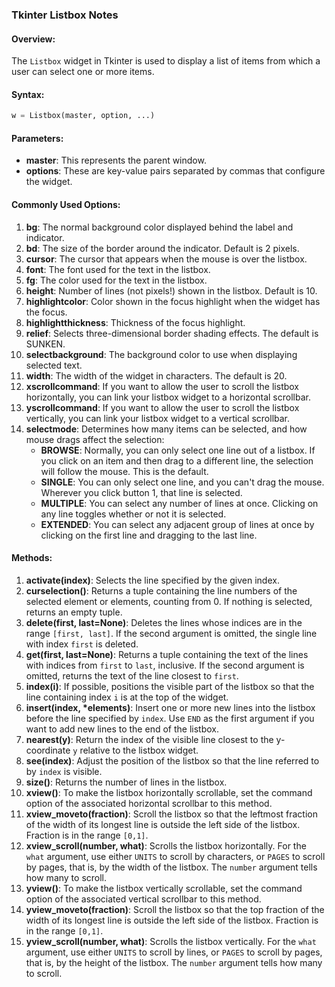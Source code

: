 ### Tkinter Listbox Notes

#### Overview:
The `Listbox` widget in Tkinter is used to display a list of items from which a user can select one or more items.

#### Syntax:
```python
w = Listbox(master, option, ...)
```

#### Parameters:
- **master**: This represents the parent window.
- **options**: These are key-value pairs separated by commas that configure the widget.

#### Commonly Used Options:
1. **bg**: The normal background color displayed behind the label and indicator.
2. **bd**: The size of the border around the indicator. Default is 2 pixels.
3. **cursor**: The cursor that appears when the mouse is over the listbox.
4. **font**: The font used for the text in the listbox.
5. **fg**: The color used for the text in the listbox.
6. **height**: Number of lines (not pixels!) shown in the listbox. Default is 10.
7. **highlightcolor**: Color shown in the focus highlight when the widget has the focus.
8. **highlightthickness**: Thickness of the focus highlight.
9. **relief**: Selects three-dimensional border shading effects. The default is SUNKEN.
10. **selectbackground**: The background color to use when displaying selected text.
11. **width**: The width of the widget in characters. The default is 20.
12. **xscrollcommand**: If you want to allow the user to scroll the listbox horizontally, you can link your listbox widget to a horizontal scrollbar.
13. **yscrollcommand**: If you want to allow the user to scroll the listbox vertically, you can link your listbox widget to a vertical scrollbar.
14. **selectmode**: Determines how many items can be selected, and how mouse drags affect the selection:
    - **BROWSE**: Normally, you can only select one line out of a listbox. If you click on an item and then drag to a different line, the selection will follow the mouse. This is the default.
    - **SINGLE**: You can only select one line, and you can't drag the mouse. Wherever you click button 1, that line is selected.
    - **MULTIPLE**: You can select any number of lines at once. Clicking on any line toggles whether or not it is selected.
    - **EXTENDED**: You can select any adjacent group of lines at once by clicking on the first line and dragging to the last line.

#### Methods:
1. **activate(index)**: Selects the line specified by the given index.
2. **curselection()**: Returns a tuple containing the line numbers of the selected element or elements, counting from 0. If nothing is selected, returns an empty tuple.
3. **delete(first, last=None)**: Deletes the lines whose indices are in the range `[first, last]`. If the second argument is omitted, the single line with index `first` is deleted.
4. **get(first, last=None)**: Returns a tuple containing the text of the lines with indices from `first` to `last`, inclusive. If the second argument is omitted, returns the text of the line closest to `first`.
5. **index(i)**: If possible, positions the visible part of the listbox so that the line containing index `i` is at the top of the widget.
6. **insert(index, *elements)**: Insert one or more new lines into the listbox before the line specified by `index`. Use `END` as the first argument if you want to add new lines to the end of the listbox.
7. **nearest(y)**: Return the index of the visible line closest to the y-coordinate `y` relative to the listbox widget.
8. **see(index)**: Adjust the position of the listbox so that the line referred to by `index` is visible.
9. **size()**: Returns the number of lines in the listbox.
10. **xview()**: To make the listbox horizontally scrollable, set the command option of the associated horizontal scrollbar to this method.
11. **xview_moveto(fraction)**: Scroll the listbox so that the leftmost fraction of the width of its longest line is outside the left side of the listbox. Fraction is in the range `[0,1]`.
12. **xview_scroll(number, what)**: Scrolls the listbox horizontally. For the `what` argument, use either `UNITS` to scroll by characters, or `PAGES` to scroll by pages, that is, by the width of the listbox. The `number` argument tells how many to scroll.
13. **yview()**: To make the listbox vertically scrollable, set the command option of the associated vertical scrollbar to this method.
14. **yview_moveto(fraction)**: Scroll the listbox so that the top fraction of the width of its longest line is outside the left side of the listbox. Fraction is in the range `[0,1]`.
15. **yview_scroll(number, what)**: Scrolls the listbox vertically. For the `what` argument, use either `UNITS` to scroll by lines, or `PAGES` to scroll by pages, that is, by the height of the listbox. The `number` argument tells how many to scroll.
